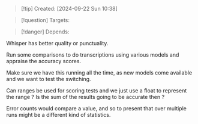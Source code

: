 
>[!tip] Created: [2024-09-22 Sun 10:38]

>[!question] Targets: 

>[!danger] Depends: 

Whisper has better quality or punctuality.

Run some comparisons to do transcriptions using various models and appraise the accuracy scores.

Make sure we have this running all the time, as new models come available and we want to test the switching.

Can ranges be used for scoring tests and we just use a float to represent the range ?
Is the sum of the results going to be accurate then ?

Error counts would compare a value, and so to present that over multiple runs might be a different kind of statistics.